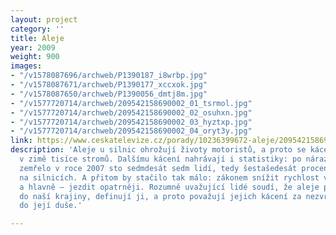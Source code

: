 ```yaml
---
layout: project
category: ''
title: Aleje
year: 2009
weight: 900
images:
- "/v1578087696/archweb/P1390187_i8wrbp.jpg"
- "/v1578087671/archweb/P1390177_xccxok.jpg"
- "/v1578087650/archweb/P1390056_dmtj8m.jpg"
- "/v1577720714/archweb/209542158690002_01_tsrmol.jpg"
- "/v1577720714/archweb/209542158690002_02_osuhxn.jpg"
- "/v1577720714/archweb/209542158690002_03_hyztxp.jpg"
- "/v1577720714/archweb/209542158690002_04_oryt3y.jpg"
link: https://www.ceskatelevize.cz/porady/10236399672-aleje/209542158690002
description: 'Aleje u silnic ohrožují životy motoristů, a proto se kácejí každý rok
  v zimě tisíce stromů. Dalšímu kácení nahrávají i statistiky: po nárazu do stromu
  zemřelo v roce 2007 sto sedmdesát sedm lidí, tedy šestašedesát procent všech obětí
  na silnicích. A přitom by stačilo tak málo: zákonem snížit rychlost vozidel v alejích,
  a hlavně – jezdit opatrněji. Rozumně uvažující lidé soudí, že aleje patří neodmyslitelně
  do naší krajiny, definují ji, a proto považují jejich kácení za nezvratné zásahy
  do její duše.'

---
```

